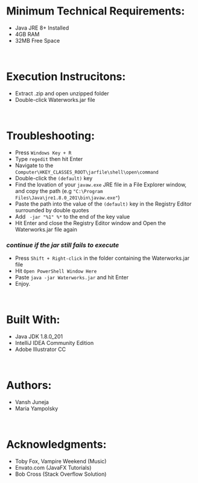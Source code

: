 # Minimum Technical Requirements:
- Java JRE 8+ Installed
- 4GB RAM
- 32MB Free Space

<br/>

# Execution Instrucitons:
- Extract .zip and open unzipped folder
- Double-click Waterworks.jar file

<br/>

# Troubleshooting:
- Press `Windows Key + R`
- Type `regedit` then hit Enter
- Navigate to the `Computer\HKEY_CLASSES_ROOT\jarfile\shell\open\command`
- Double-click the `(default)` key
- Find the lovation of your `javaw.exe` JRE file in a File Explorer window, and copy the path
  (e.g `"C:\Program Files\Java\jre1.8.0_201\bin\javaw.exe"`)
- Paste the path into the value of the `(default)` key in the Registry Editor surrounded by double quotes
- Add ` -jar "%1" %*` to the end of the key value
- Hit Enter and close the Registry Editor window and Open the Waterworks.jar file again
### *continue if the jar still fails to execute*
- Press `Shift + Right-click` in the folder containing the Waterworks.jar file
- Hit `Open PowerShell Window Here`
- Paste `java -jar Waterworks.jar` and hit Enter
- Enjoy.

<br/>

# Built With:
- Java JDK 1.8.0_201
- IntelliJ IDEA Community Edition
- Adobe Illustrator CC

<br/>

# Authors:
- Vansh Juneja
- Maria Yampolsky

<br/>

# Acknowledgments:
- Toby Fox, Vampire Weekend (Music)
- Envato.com (JavaFX Tutorials)
- Bob Cross (Stack Overflow Solution)
